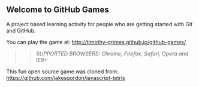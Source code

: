 ## Welcome to GitHub Games

A project based learning activity for people who are getting started with Git and GitHub.

You can play the game at: http://timothy-grimes.github.io/github-games/

>> _*SUPPORTED BROWSERS*: Chrome, Firefox, Safari, Opera and IE9+_

This fun open source game was cloned from: https://github.com/jakesgordon/javascript-tetris
